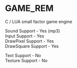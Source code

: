 # GAME_REM
C / LUA small factor game engine

Sound Support - Yes (mp3)<br>
Input Support - Yes<br>
DrawPixel Support - Yes<br>
DrawSquare Support - Yes<br>


Text Support - No<br>
Texture Support - No
